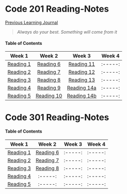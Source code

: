 # Code 201 Reading-Notes


[Previous Learning Journal](https://kozer2.github.io/Learning-Journal/)


> *Always do your best. Something will come from it*




#### Table of Contents


|Week 1                       |Week 2                      |Week 3                         | Week 4 | 
|:-----:                      |:-----:                     |:-----:                        |:-----: |
|[Reading 1](Reading-01.md)   |[Reading 6](Reading-06.md)  |[Reading 11](Reading-11.md)    |:-----: |
|[Reading 2](Reading-02.md)   |[Reading 7](Reading-07.md)  |[Reading 12](Reading-12.md)    |:-----: |
|[Reading 3](Reading-03.md)   |[Reading 8](Reading-08.md)  |[Reading 13](Reading-13.md)    |:-----: |
|[Reading 4](Reading-04.md)   |[Reading 9](Reading-09.md)  |[Reading 14a](Reading-14a.md)  |:-----: |
|[Reading 5](Reading-05.md)   |[Reading 10](Reading-10.md) |[Reading 14b](Reading-14b.md)  |:-----: |  
 
 
 
 
 
 
 # Code 301 Reading-Notes
 
 
 #### Table of Contents


|Week 1                       |Week 2                        |Week 3    | Week 4 | 
|:-----:                      |:-----:                       |:-----:   |:-----: |
|[Reading 1](Reading-301.md)  |[Reading 6](Reading-306.md)   |:-----:   |:-----: |
|[Reading 2](Reading-302.md)  |[Reading 7](Reading-307.md)   |:-----:   |:-----: |
|[Reading 3](Reading-303.md)  |[Reading 8](Reading-308.md)   |:-----:   |:-----: |
|[Reading 4](Reading-304.md)  |:-----:                       |:-----:   |:-----: |
|[Reading 5](Reading-305.md)  |:-----:                       |:-----:   |:-----: |  
